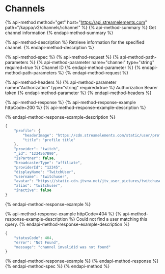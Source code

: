 # Channels

{% api-method method="get" host="https://api.streamelements.com" path="/kappa/v2/channels/:channel" %} {% api-method-summary %} Get channel information {% endapi-method-summary %}

{% api-method-description %} Retrieve information for the specified channel. {% endapi-method-description %}

{% api-method-spec %} {% api-method-request %} {% api-method-path-parameters %} {% api-method-parameter name="channel" type="string" required=true %} Channel ID {% endapi-method-parameter %} {% endapi-method-path-parameters %} {% endapi-method-request %}

{% api-method-headers %}
{% api-method-parameter name="Authorization" type="string" required=true %}
Authorization Bearer token
{% endapi-method-parameter %}
{% endapi-method-headers %}

{% api-method-response %} {% api-method-response-example httpCode=200 %} {% api-method-response-example-description %}

{% endapi-method-response-example-description %}
```javascript
{
    "profile": {
        "headerImage": "https://cdn.streamelements.com/static/user/profile_header_default.png",
        "title": "profile title"
    },
    "provider": "twitch",
    "_id": "1234567890",
    "isPartner": false,
    "broadcasterType": "affiliate",
    "providerId": "12345",
    "displayName": "TwitchUser",
    "username": "twitchuser",
    "avatar": "https://static-cdn.jtvnw.net/jtv_user_pictures/twitchuser-profile_image-8a9fbe3c190447ce-300x300.jpeg",
    "alias": "twitchuser",
    "inactive": false
}
```
{% endapi-method-response-example %}

{% api-method-response-example httpCode=404 %}
{% api-method-response-example-description %}
Could not find a user matching this query.
{% endapi-method-response-example-description %}

```javascript
{
    "statusCode": 404,
    "error": "Not Found",
    "message": "channel invalidid was not found"
}
```
{% endapi-method-response-example %}
{% endapi-method-response %}
{% endapi-method-spec %}
{% endapi-method %}



